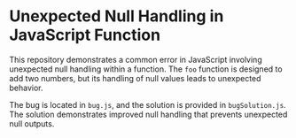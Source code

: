 # Unexpected Null Handling in JavaScript Function

This repository demonstrates a common error in JavaScript involving unexpected null handling within a function.  The `foo` function is designed to add two numbers, but its handling of null values leads to unexpected behavior.

The bug is located in `bug.js`, and the solution is provided in `bugSolution.js`.  The solution demonstrates improved null handling that prevents unexpected null outputs. 